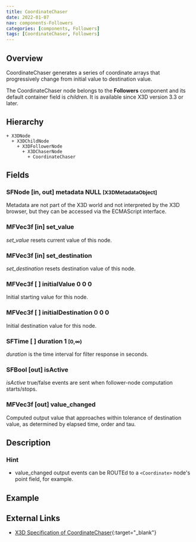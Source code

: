 ```yaml
---
title: CoordinateChaser
date: 2022-01-07
nav: components-Followers
categories: [components, Followers]
tags: [CoordinateChaser, Followers]
---
```

<style>
.post h3 {
  word-spacing: 0.2em;
}
</style>

## Overview

CoordinateChaser generates a series of coordinate arrays that progressively change from initial value to destination value.

The CoordinateChaser node belongs to the **Followers** component and its default container field is *children.* It is available since X3D version 3.3 or later.

## Hierarchy

```
+ X3DNode
  + X3DChildNode
    + X3DFollowerNode
      + X3DChaserNode
        + CoordinateChaser
```

## Fields

### SFNode [in, out] **metadata** NULL <small>[X3DMetadataObject]</small>

Metadata are not part of the X3D world and not interpreted by the X3D browser, but they can be accessed via the ECMAScript interface.

### MFVec3f [in] **set_value**

*set_value* resets current value of this node.

### MFVec3f [in] **set_destination**

*set_destination* resets destination value of this node.

### MFVec3f [ ] **initialValue** 0 0 0

Initial starting value for this node.

### MFVec3f [ ] **initialDestination** 0 0 0

Initial destination value for this node.

### SFTime [ ] **duration** 1 <small>[0,∞)</small>

*duration* is the time interval for filter response in seconds.

### SFBool [out] **isActive**

*isActive* true/false events are sent when follower-node computation starts/stops.

### MFVec3f [out] **value_changed**

Computed output value that approaches within tolerance of destination value, as determined by elapsed time, order and tau.

## Description

### Hint

- value_changed output events can be ROUTEd to a `<Coordinate>` node's point field, for example.

## Example

<x3d-canvas src="https://create3000.github.io/media/examples/Followers/CoordinateChaser/CoordinateChaser.x3d"></x3d-canvas>

## External Links

- [X3D Specification of CoordinateChaser](https://www.web3d.org/documents/specifications/19775-1/V4.0/Part01/components/followers.html#CoordinateChaser){:target="_blank"}
